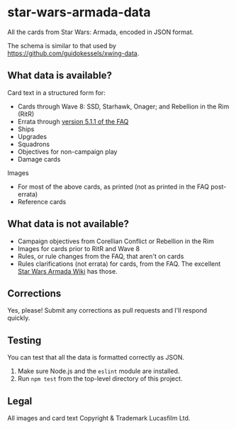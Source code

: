 # star-wars-armada-data

All the cards from Star Wars: Armada, encoded in JSON format.

The schema is similar to that used by https://github.com/guidokessels/xwing-data.

## What data is available?
Card text in a structured form for:
- Cards through Wave 8: SSD, Starhawk, Onager; and Rebellion in the Rim (RitR)
- Errata through [version 5.1.1 of the FAQ](https://images-cdn.fantasyflightgames.com/filer_public/a8/52/a8529093-17c3-439b-8710-04f2de309e67/armada_faq_v511-compressed.pdf)
- Ships
- Upgrades
- Squadrons
- Objectives for non-campaign play
- Damage cards

Images
- For most of the above cards, as printed (not as printed in the FAQ post-errata)
- Reference cards

## What data is not available?
- Campaign objectives from Corellian Conflict or Rebellion in the Rim
- Images for cards prior to RitR and Wave 8
- Rules, or rule changes from the FAQ, that aren't on cards
- Rules clarifications (not errata) for cards, from the FAQ. The excellent [Star Wars Armada Wiki](https://starwars-armada.fandom.com/) has those.

## Corrections
Yes, please! Submit any corrections as pull requests and I'll respond quickly.

## Testing
You can test that all the data is formatted correctly as JSON.

1. Make sure Node.js and the `eslint` module are installed.
1. Run `npm test` from the top-level directory of this project.

## Legal
All images and card text Copyright & Trademark Lucasfilm Ltd.
